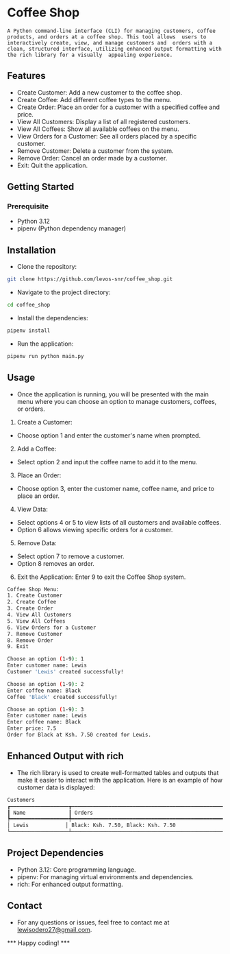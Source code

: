 # Coffee Shop 
`A Python command-line interface (CLI) for managing customers,
coffee products, and orders at a coffee shop. This tool allows 
users to interactively create, view, and manage customers and 
orders with a clean, structured interface, utilizing enhanced
output formatting with the rich library for a visually 
appealing experience.`

## Features
- Create Customer: Add a new customer to the coffee shop.
- Create Coffee: Add different coffee types to the menu.
- Create Order: Place an order for a customer with a specified coffee and price.
- View All Customers: Display a list of all registered customers.
- View All Coffees: Show all available coffees on the menu.
- View Orders for a Customer: See all orders placed by a specific customer.
- Remove Customer: Delete a customer from the system.
- Remove Order: Cancel an order made by a customer.
- Exit: Quit the application.

## Getting Started

### Prerequisite
- Python 3.12
- pipenv (Python dependency manager)

## Installation
- Clone the repository:
```bash
git clone https://github.com/levos-snr/coffee_shop.git
```
- Navigate to the project directory:
```bash
cd coffee_shop
```
- Install the dependencies:
```bash
pipenv install
```
- Run the application:
```bash
pipenv run python main.py
```

## Usage
- Once the application is running,
you will be presented with the main menu where
you can choose an option to manage customers, coffees, or orders.

1. Create a Customer:
- Choose option 1 and enter the customer's name when prompted.
2. Add a Coffee:
- Select option 2 and input the coffee name to add it to the menu.
3. Place an Order:
- Choose option 3, enter the customer name, coffee name, and price to place an order.
4. View Data:
- Select options 4 or 5 to view lists of all customers and available coffees.
- Option 6 allows viewing specific orders for a customer.
5. Remove Data:
- Select option 7 to remove a customer.
- Option 8 removes an order.
6. Exit the Application:
Enter 9 to exit the Coffee Shop system.

```bash
Coffee Shop Menu:
1. Create Customer
2. Create Coffee
3. Create Order
4. View All Customers
5. View All Coffees
6. View Orders for a Customer
7. Remove Customer
8. Remove Order
9. Exit

Choose an option (1-9): 1
Enter customer name: Lewis
Customer 'Lewis' created successfully!

Choose an option (1-9): 2
Enter coffee name: Black
Coffee 'Black' created successfully!

Choose an option (1-9): 3
Enter customer name: Lewis
Enter coffee name: Black
Enter price: 7.5
Order for Black at Ksh. 7.50 created for Lewis.
```
## Enhanced Output with rich
- The rich library is used to create well-formatted tables and outputs
that make it easier to interact with the application. Here is an example
of how customer data is displayed:

```bash
Customers
┏━━━━━━━━━━━━━━━━━━━┳━━━━━━━━━━━━━━━━━━━━━━━━━━━━━━━━━━━━━━━━━━━━━━━━━━━━━━━━━━━━━━━━━━━━━━━━━┓
┃ Name              ┃ Orders                                                                  ┃
┡━━━━━━━━━━━━━━━━━━━╇━━━━━━━━━━━━━━━━━━━━━━━━━━━━━━━━━━━━━━━━━━━━━━━━━━━━━━━━━━━━━━━━━━━━━━━━━┩
│ Lewis            │ Black: Ksh. 7.50, Black: Ksh. 7.50                                       │
└───────────────────┴─────────────────────────────────────────────────────────────────────────┘                                 
```

## Project Dependencies
- Python 3.12: Core programming language.
- pipenv: For managing virtual environments and dependencies.
- rich: For enhanced output formatting.


## Contact
- For any questions or issues, feel free to contact me at lewisodero27@gmail.com.

*** Happy coding! ***